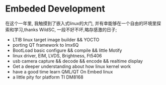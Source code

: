 # Embeded Development

在这个一年里, 我触摸到了嵌入式linux的大门, 并有幸能够在一个自由的环境里探索和学习,thanks WildSC, 一段不好不坏,略存感激的日子;

- LTIB linux target image builder && YOCTO
- porting QT framework to Imx6Q
- BootLoad basic configure && compile && little Motify
- linux driver, EIM, LVDS, Brightness, Ft5406
- usb camera capture && decode && encode && realtime display
- Get a deeper understanding about how linux kernel work
- have a good time learn QML/QT On Embed linux
- a little pity for platform TI DM8168